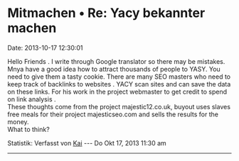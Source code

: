 Mitmachen • Re: Yacy bekannter machen
=====================================

Date: 2013-10-17 12:30:01

Hello Friends . I write through Google translator so there may be
mistakes. Mnya have a good idea how to attract thousands of people to
YASY. You need to give them a tasty cookie. There are many SEO masters
who need to keep track of backlinks to websites . YACY scan sites and
can save the data on these links. For his work in the project webmaster
to get credit to spend on link analysis .\
These thoughts come from the project majestic12.co.uk, buyout uses
slaves free meals for their project majesticseo.com and sells the
results for the money.\
What to think?

Statistik: Verfasst von
[Kai](http://forum.yacy-websuche.de/memberlist.php?mode=viewprofile&u=9009)
--- Do Okt 17, 2013 11:30 am

------------------------------------------------------------------------
